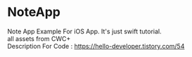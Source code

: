 # NoteApp

Note App Example For iOS App. It's just swift tutorial. <br/>
all assets from CWC+ <br/>
Description For Code : https://hello-developer.tistory.com/54
